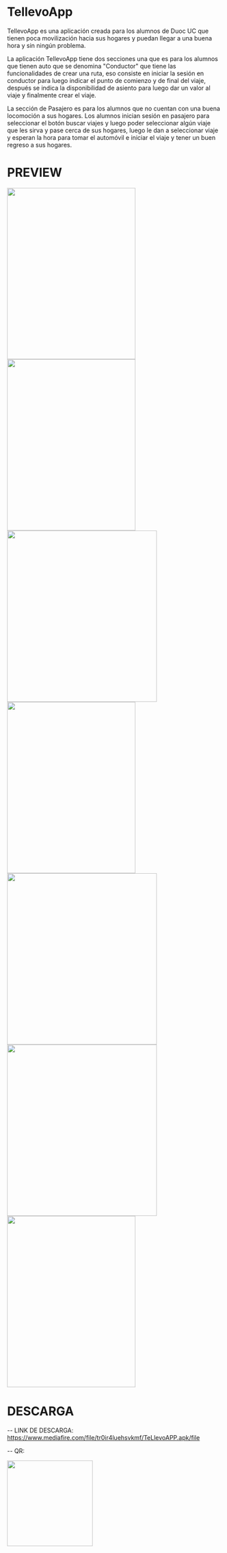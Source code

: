 # TellevoApp


TellevoApp es una aplicación creada para los alumnos de Duoc UC que tienen poca movilización hacia sus hogares y puedan llegar a una buena hora y sin ningún problema.

La aplicación TellevoApp tiene dos secciones una que es para los alumnos que tienen auto que se denomina "Conductor" que tiene las funcionalidades de crear
una ruta, eso consiste en iniciar la sesión en conductor para luego indicar el punto de comienzo y de final del viaje, después se indica la disponibilidad 
de asiento para luego dar un valor al viaje y finalmente crear el viaje.

La sección de Pasajero es para los alumnos que no cuentan con una buena locomoción a sus hogares.
Los alumnos inician sesión en pasajero para seleccionar el botón buscar viajes y luego poder seleccionar algún viaje que les sirva y 
pase cerca de sus hogares, luego le dan a seleccionar viaje y esperan la hora para tomar el automóvil e iniciar el viaje y tener un buen regreso a sus hogares.



# PREVIEW

<img src="https://user-images.githubusercontent.com/81185251/146471531-d2b5f754-5b55-46b1-9d3f-9ce1c6add7c6.png" width="300" height="400" /><img src="https://user-images.githubusercontent.com/81185251/146471564-c08ad1bf-06c5-4cbb-bccf-90fa11f96a36.png" width="300" height="400" />
<img src="https://user-images.githubusercontent.com/81185251/146471569-a73f363d-01cf-404d-84b4-e81b309f7631.png" width="350" height="400" />
<img src="https://user-images.githubusercontent.com/81185251/146471571-dbc88899-54bc-4d67-b7d4-a71993e6dcef.png" width="300" height="400" />
<img src="https://user-images.githubusercontent.com/81185251/146471573-9d7251a2-7dea-4354-b89f-06ed325ebc33.png" width="350" height="400" />
<img src="https://user-images.githubusercontent.com/81185251/146471574-499769b8-5827-4d6a-af9a-f655c9ba99e3.png" width="350" height="400" />
<img src="https://user-images.githubusercontent.com/81185251/146471581-4bac9222-2323-4941-b11c-a512783e93d8.png" width="300" height="400" />


# DESCARGA
-- LINK DE DESCARGA: https://www.mediafire.com/file/tr0ir4luehsvkmf/TeLlevoAPP.apk/file

-- QR: 

<img src="https://user-images.githubusercontent.com/81185251/146548329-48d97267-6f87-4c16-ad55-8e7efbda4b6a.png" width="200" height="200" />




